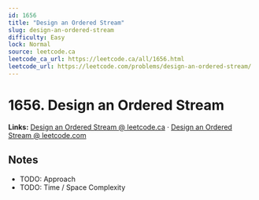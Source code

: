 ```yaml
--- 
id: 1656
title: "Design an Ordered Stream"
slug: design-an-ordered-stream
difficulty: Easy
lock: Normal
source: leetcode.ca
leetcode_ca_url: https://leetcode.ca/all/1656.html
leetcode_url: https://leetcode.com/problems/design-an-ordered-stream/
---
```


# 1656. Design an Ordered Stream

**Links:** [Design an Ordered Stream @ leetcode.ca](https://leetcode.ca/all/1656.html) · [Design an Ordered Stream @ leetcode.com](https://leetcode.com/problems/design-an-ordered-stream/)

## Notes
- TODO: Approach
- TODO: Time / Space Complexity

